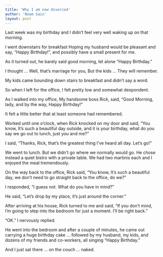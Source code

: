 ```yaml
---
title: 'Why I am now divorced'
author: 'Noam Sain'
layout: post
---
```


Last week was my birthday and I didn’t feel very well waking up on that morning.

I went downstairs for breakfast Hoping my husband would be pleasant and say, “Happy Birthday!”, and possibly have a small present for me.

As it turned out, he barely said good morning, let alone “Happy Birthday.”

I thought … Well, that’s marriage for you, But the kids … They will remember.

My kids came bounding down stairs to breakfast and didn’t say a word.

So when I left for the office, I felt pretty low and somewhat despondent.

As I walked into my office, My handsome boss Rick, said, “Good Morning, lady, and by the way, Happy Birthday!”

It felt a little better that at least someone had remembered.

Worked until one o’clock, when Rick knocked on my door and said, “You know, It’s such a beautiful day outside, and it is your birthday, what do you say we go out to lunch, just you and me?”

I said, “Thanks, Rick, that’s the greatest thing I’ve heard all day. Let’s go!”

We went to lunch. But we didn’t go where we normally would go. He chose instead a quiet bistro with a private table. We had two martinis each and I enjoyed the meal tremendously.

On the way back to the office, Rick said, “You know, It’s such a beautiful day, we don’t need to go straight back to the office, do we?”

I responded, “I guess not. What do you have in mind?”

He said, “Let’s drop by my place, it’s just around the corner.”

After arriving at his house, Rick turned to me and said, “If you don’t mind, I’m going to step into the bedroom for just a moment. I’ll be right back.”

“OK.” I nervously replied.

He went into the bedroom and after a couple of minutes, he came out carrying a huge birthday cake … followed by my husband, my kids, and dozens of my friends and co-workers, all singing “Happy Birthday.”

And I just sat there … on the couch … naked.